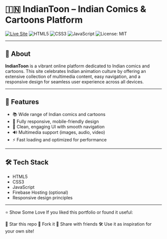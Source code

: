 # 🇮🇳 IndianToon – Indian Comics & Cartoons Platform

[![Live Site](https://img.shields.io/website?url=https%3A%2F%2Findiantoon.web.app&label=Live%20Site&style=for-the-badge&color=4CAF50)](https://indiantoon.web.app)
![HTML5](https://img.shields.io/badge/HTML5-E34F26?style=flat&logo=html5&logoColor=white)
![CSS3](https://img.shields.io/badge/CSS3-1572B6?style=flat&logo=css3&logoColor=white)
![JavaScript](https://img.shields.io/badge/JavaScript-F7DF1E?style=flat&logo=javascript&logoColor=black)
![License: MIT](https://img.shields.io/badge/License-MIT-green.svg)

---

## 🎉 About

**IndianToon** is a vibrant online platform dedicated to Indian comics and cartoons. This site celebrates Indian animation culture by offering an extensive collection of multimedia content, easy navigation, and a responsive design for seamless user experience across all devices.

---

## 🚀 Features

- 📚 Wide range of Indian comics and cartoons  
- 📱 Fully responsive, mobile-friendly design  
- 🎨 Clean, engaging UI with smooth navigation  
- 🔊 Multimedia support (images, audio, video)  
- ⚡ Fast loading and optimized for performance  

---

## 🛠 Tech Stack

- HTML5  
- CSS3  
- JavaScript  
- Firebase Hosting (optional)  
- Responsive design principles  

---

⭐ Show Some Love
If you liked this portfolio or found it useful:

🌟 Star this repo
🍴 Fork it
🔁 Share with friends
🛠️ Use it as inspiration for your own site!
